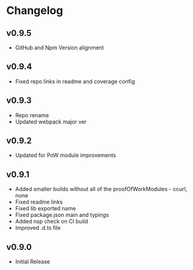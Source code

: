 # Changelog

## v0.9.5

* GitHub and Npm Version alignment

## v0.9.4

* Fixed repo links in readme and coverage config

## v0.9.3

* Repo rename
* Updated webpack major ver

## v0.9.2

* Updated for PoW module improvements

## v0.9.1

* Added smaller builds without all of the proofOfWorkModules - ccurl, none
* Fixed readme links
* Fixed lib exported name
* Fixed package.json main and typings
* Added nsp check on CI build
* Improved .d.ts file

## v0.9.0

* Initial Release
